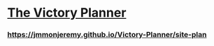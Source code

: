# [The Victory Planner](https://jmmonjeremy.github.io/Victory-Planner/)
### https://jmmonjeremy.github.io/Victory-Planner/site-plan
